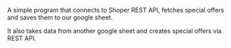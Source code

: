 A simple program that connects to Shoper REST API, fetches special offers and saves them to our google sheet.

It also takes data from another google sheet and creates special offers via REST API.
